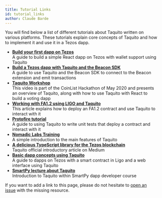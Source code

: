 ```yaml
---
title: Tutorial Links
id: tutorial_links
author: Claude Barde
---
```


You will find below a list of different tutorials about Taquito written on various platforms. These tutorials explain core concepts of Taquito and how to implement it and use it in a Tezos dapp.

- **[Build your first dapp on Tezos](https://medium.com/better-programming/build-your-first-dapp-on-tezos-270c568d4fe9)**  
  A guide to build a simple React dapp on Tezos with wallet support using Taquito
- **[Build a Tezos dapp with Taquito and the Beacon SDK](https://medium.com/coinmonks/build-a-tezos-dapp-using-taquito-and-the-beacon-sdk-692d7dc822aa)**  
  A guide to use Taquito and the Beacon SDK to connect to the Beacon extension and emit transactions
- **[Taquito Workshop](https://www.youtube.com/watch?v=qYk_17YbPa4&feature=emb_logo&ab_channel=CoinList)**  
  This video is part of the CoinList Hackathon of May 2020 and presents an overview of Taquito, along with how to use Taquito with React to build a voting dapp
- **[Working with FA1.2 using LIGO and Taquito](https://assets.tqtezos.com/docs/token-contracts/fa12/2-fa12-ligo/)**  
  This article explains how to deploy an FA1.2 contract and use Taquito to interact with it
- **[Protofire tutorial](https://medium.com/protofire-blog/tezos-part-4-how-to-integrate-javascript-with-smart-contracts-and-run-unit-tests-c36756149e9d)**  
  A guide to using Taquito to write unit tests that deploy a contract and interact with it
- **[Nomadic Labs Training](https://gitlab.com/nomadic-labs/training.nomadic-labs.com/-/blob/master/content/download/taquito.pdf)**  
  A simple introduction to the main features of Taquito
- **[A delicious TypeScript library for the Tezos blockchain](https://medium.com/tezoscommons/a-delicious-new-typescript-library-for-the-tezos-blockchain-a8fcf776b037)**  
  Taquito official introductory article on Medium
- **[Basic dapp concepts using Taquito](https://hackmd.io/@kinokasai/Sy1v-vtmL)**  
  A guide to dapps on Tezos with a smart contract in Ligo and a web interface using Taquito
- **[SmartPy lecture about Taquito](https://training.blockmatics.io/courses/tezos-smartpy-developer-course/lectures/13126359)**  
  Introduction to Taquito within SmartPy dapp developer course

If you want to add a link to this page, please do not hesitate to [open an issue](https://github.com/ecadlabs/taquito/issues) with the missing resource.
